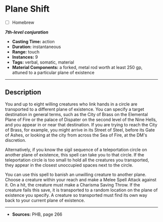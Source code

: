 # Plane Shift
- [ ] Homebrew

***7th-level conjuration***
- **Casting Time:** action
- **Duration:** instantaneous
- **Range:** touch
- **Instances:** 9
- **Tags:** verbal, somatic, material
- **Material Components:** a forked, metal rod worth at least 250 gp, attuned to a particular plane of existence

---

## Description
You and up to eight willing creatures who link hands in a circle are transported to a different plane of existence.
You can specify a target destination in general terms, such as the City of Brass on the Elemental Plane of Fire or the palace of Dispater on the second level of the Nine Hells, and you appear in or near that destination.
If you are trying to reach the City of Brass, for example, you might arrive in its Street of Steel, before its Gate of Ashes, or looking at the city from across the Sea of Fire, at the DM's discretion.

Alternatively, if you know the sigil sequence of a teleportation circle on another plane of existence, this spell can take you to that circle.
If the teleportation circle is too small to hold all the creatures you transported, they appear in the closest unoccupied spaces next to the circle.

You can use this spell to banish an unwilling creature to another plane.
Choose a creature within your reach and make a Melee Spell Attack against it.
On a hit, the creature must make a Charisma Saving Throw.
If the creature fails this save, it is transported to a random location on the plane of existence you specify.
A creature so transported must find its own way back to your current plane of existence.

---

- **Sources:** PHB, page 266
